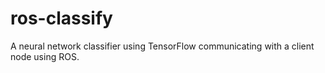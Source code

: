 # ros-classify
A neural network classifier using TensorFlow communicating with a client node using ROS.

